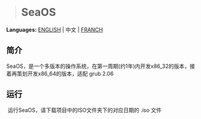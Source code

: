 > # SeaOS

**Languages:** [ENGLISH](README_EN.md) | 中文 | [FRANCH](README_FR.md)

## 简介

​		SeaOS，是一个多版本的操作系统，在第一周期(约1年)内开发x86_32的版本，接着再策划开发x86_64的版本，适配 grub 2.06

## 运行

​		运行SeaOS，请下载项目中的ISO文件夹下的对应日期的 .iso 文件
